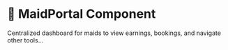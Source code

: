 # 🧼 MaidPortal Component

Centralized dashboard for maids to view earnings, bookings, and navigate other tools...